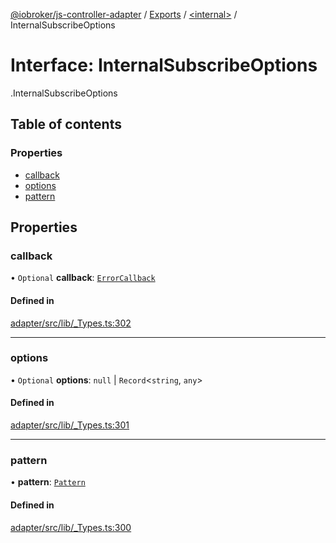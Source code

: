 [@iobroker/js-controller-adapter](../README.md) / [Exports](../modules.md) / [<internal\>](../modules/internal_.md) / InternalSubscribeOptions

# Interface: InternalSubscribeOptions

[<internal>](../modules/internal_.md).InternalSubscribeOptions

## Table of contents

### Properties

- [callback](internal_.InternalSubscribeOptions.md#callback)
- [options](internal_.InternalSubscribeOptions.md#options)
- [pattern](internal_.InternalSubscribeOptions.md#pattern)

## Properties

### callback

• `Optional` **callback**: [`ErrorCallback`](../modules/internal_.md#errorcallback)

#### Defined in

[adapter/src/lib/_Types.ts:302](https://github.com/ioBroker/ioBroker.js-controller/blob/3ea49298/packages/adapter/src/lib/_Types.ts#L302)

___

### options

• `Optional` **options**: ``null`` \| `Record`<`string`, `any`\>

#### Defined in

[adapter/src/lib/_Types.ts:301](https://github.com/ioBroker/ioBroker.js-controller/blob/3ea49298/packages/adapter/src/lib/_Types.ts#L301)

___

### pattern

• **pattern**: [`Pattern`](../modules/internal_.md#pattern)

#### Defined in

[adapter/src/lib/_Types.ts:300](https://github.com/ioBroker/ioBroker.js-controller/blob/3ea49298/packages/adapter/src/lib/_Types.ts#L300)
